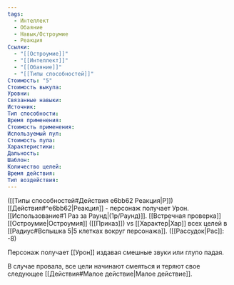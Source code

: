 ```yaml
---
tags:
  - Интеллект
  - Обаяние
  - Навык/Остроумие
  - Реакция
Ссылки:
  - "[[Остроумие]]"
  - "[[Интеллект]]"
  - "[[Обаяние]]"
  - "[[Типы способностей]]"
Стоимость: "5"
Стоимость выкупа:
Уровни:
Связанные навыки:
Источник:
Тип способности:
Время применения:
Стоимость применения:
Используемый пул:
Стоимость пула:
Характеристики:
Дальность:
Шаблон:
Количество целей:
Время действия:
Тип воздействия:
---
```

([[Типы способностей#Действия e6bb62 Реакция|Р]]) [[Действия#^e6bb62|Реакция]] - персонаж получает Урон. [[Использование#1 Раз за Раунд|(1р/Раунд)]]. [[Встречная проверка]] [[Остроумие|Остроумия]] ([[Приказ]]) vs [[Характер|Хар]] всех целей в [[Радиус#Вспышка 5|5 клетках вокруг персонажа]]. ([[Рассудок|Рас]]: -8)

Персонаж получает [[Урон]] издавая смешные звуки или глупо падая. 

В случае провала, все цели начинают смеяться и теряют свое следующее [[Действия#Малое действие|Малое действие]]. 